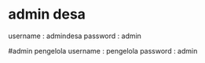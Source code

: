 # admin desa
username : admindesa
password : admin

#admin pengelola
username : pengelola
password : admin
